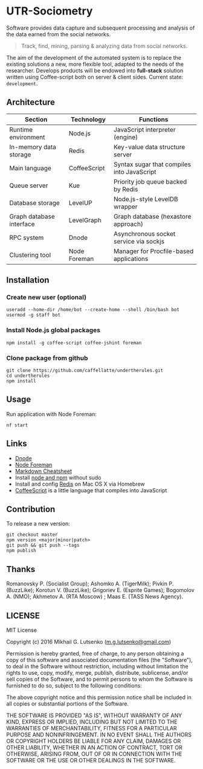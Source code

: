 # UTR-Sociometry

Software provides data capture and subsequent processing and
analysis of the data earned from the social networks.

> Track, find, mining, parsing & analyzing data from social networks.

The aim of the development of the automated system is to replace the existing
solutions a new, more flexible tool, adapted to the needs of the researcher.
Develops products will be endowed into **full-stack** solution written using
Coffee-script both on server & client sides. Current state: `development`.

## Architecture

| Section | Technology | Functions |
| ------------- | ---------- | -------- |
| Runtime environment | Node.js | JavaScript interpreter (engine) |
| In-memory data storage | Redis | Key-value data structure server |  
| Main language | CoffeeScript | Syntax sugar that compiles into JavaScript |
| Queue server | Kue |  Priority job queue backed by Redis |
| Database storage | LevelUP | Node.js-style LevelDB wrapper |
| Graph database interface | LevelGraph | Graph database (hexastore approach) |
| RPC system  | Dnode | Asynchronous socket service via sockjs |
| Clustering tool | Node Foreman | Manager for Procfile-based applications |

## Installation

### Create new user (optional)

    useradd --home-dir /home/bot --create-home --shell /bin/bash bot
    usermod -g staff bot

### Install Node.js global packages

    npm install -g coffee-script coffee-jshint foreman

### Clone package from github

    git clone https://github.com/caffellatte/undertherules.git
    cd undertherules
    npm install

## Usage

Run application with Node Foreman:

    nf start

## Links

- [Dnode](https://www.npmjs.com/package/dnode)
- [Node Foreman](https://www.npmjs.com/package/foreman)
- [Markdown Cheatsheet](https://github.com/adam-p/markdown-here/wiki/Markdown-Cheatsheet)
- Install [node and npm](https://gist.github.com/isaacs/579814) without sudo
- Install and config [Redis](https://vk.cc/60LXaa) on Mac OS X via Homebrew
- [CoffeeScript](http://coffeescript.org) is a little language that compiles into JavaScript

## Contribution

To release a new version:

    git checkout master
    npm version <major|minor|patch>
    git push && git push --tags
    npm publish

## Thanks

Romanovsky P. (Socialist Group); Ashomko A. (TigerMilk); Pivkin P. (BuzzLike);
Korotun V. (BuzzLike); Grigoriev E. (Esprite Games); Bogomolov A. (NMO);
Akhmetov A. (RTA Moscow) ; Maas E. (TASS News Agency).


## LICENSE

MIT License

Copyright (c) 2016 Mikhail G. Lutsenko (m.g.lutsenko@gmail.com)

Permission is hereby granted, free of charge, to any person obtaining a copy
of this software and associated documentation files (the "Software"), to deal
in the Software without restriction, including without limitation the rights
to use, copy, modify, merge, publish, distribute, sublicense, and/or sell
copies of the Software, and to permit persons to whom the Software is
furnished to do so, subject to the following conditions:

The above copyright notice and this permission notice shall be
included in all copies or substantial portions of the Software.

THE SOFTWARE IS PROVIDED "AS IS", WITHOUT WARRANTY OF ANY KIND, EXPRESS OR IMPLIED,
INCLUDING BUT NOT LIMITED TO THE WARRANTIES OF MERCHANTABILITY, FITNESS FOR A PARTICULAR
PURPOSE AND NONINFRINGEMENT. IN NO EVENT SHALL THE AUTHORS OR COPYRIGHT HOLDERS BE LIABLE
FOR ANY CLAIM, DAMAGES OR OTHER LIABILITY, WHETHER IN AN ACTION OF CONTRACT, TORT OR OTHERWISE,
ARISING FROM, OUT OF OR IN CONNECTION WITH THE SOFTWARE OR THE USE OR OTHER DEALINGS IN THE SOFTWARE.
